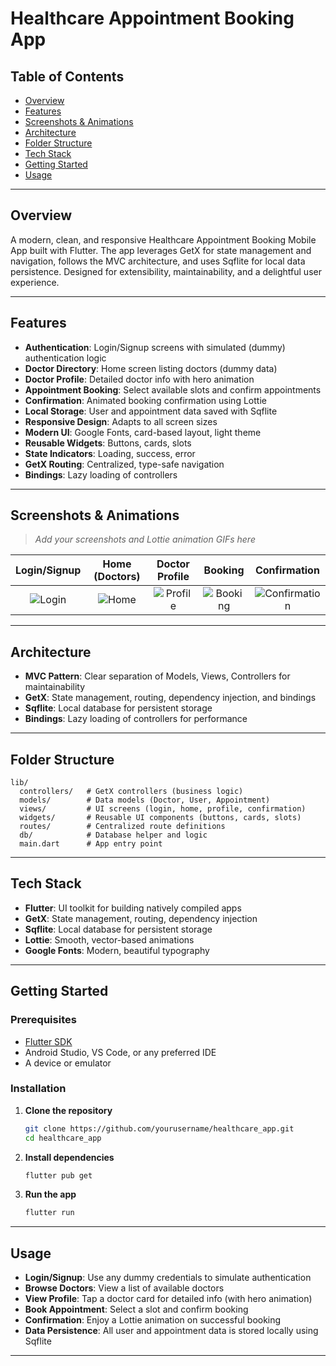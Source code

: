 # Healthcare Appointment Booking App

## Table of Contents
- [Overview](#overview)
- [Features](#features)
- [Screenshots & Animations](#screenshots--animations)
- [Architecture](#architecture)
- [Folder Structure](#folder-structure)
- [Tech Stack](#tech-stack)
- [Getting Started](#getting-started)
- [Usage](#usage)

---

## Overview

A modern, clean, and responsive Healthcare Appointment Booking Mobile App built with Flutter. The app leverages GetX for state management and navigation, follows the MVC architecture, and uses Sqflite for local data persistence. Designed for extensibility, maintainability, and a delightful user experience.

---

## Features

- **Authentication**: Login/Signup screens with simulated (dummy) authentication logic
- **Doctor Directory**: Home screen listing doctors (dummy data)
- **Doctor Profile**: Detailed doctor info with hero animation
- **Appointment Booking**: Select available slots and confirm appointments
- **Confirmation**: Animated booking confirmation using Lottie
- **Local Storage**: User and appointment data saved with Sqflite
- **Responsive Design**: Adapts to all screen sizes
- **Modern UI**: Google Fonts, card-based layout, light theme
- **Reusable Widgets**: Buttons, cards, slots
- **State Indicators**: Loading, success, error
- **GetX Routing**: Centralized, type-safe navigation
- **Bindings**: Lazy loading of controllers

---

## Screenshots & Animations

> _Add your screenshots and Lottie animation GIFs here_

| Login/Signup | Home (Doctors) | Doctor Profile | Booking | Confirmation |
|:------------:|:-------------:|:--------------:|:-------:|:------------:|
| ![Login](screenshots/login.png) | ![Home](screenshots/home.png) | ![Profile](screenshots/profile.png) | ![Booking](screenshots/booking.png) | ![Confirmation](screenshots/confirmation.gif) |

---

## Architecture

- **MVC Pattern**: Clear separation of Models, Views, Controllers for maintainability
- **GetX**: State management, routing, dependency injection, and bindings
- **Sqflite**: Local database for persistent storage
- **Bindings**: Lazy loading of controllers for performance

---

## Folder Structure

```
lib/
  controllers/   # GetX controllers (business logic)
  models/        # Data models (Doctor, User, Appointment)
  views/         # UI screens (login, home, profile, confirmation)
  widgets/       # Reusable UI components (buttons, cards, slots)
  routes/        # Centralized route definitions
  db/            # Database helper and logic
  main.dart      # App entry point
```

---

## Tech Stack

- **Flutter**: UI toolkit for building natively compiled apps
- **GetX**: State management, routing, dependency injection
- **Sqflite**: Local database for persistent storage
- **Lottie**: Smooth, vector-based animations
- **Google Fonts**: Modern, beautiful typography

---

## Getting Started

### Prerequisites
- [Flutter SDK](https://flutter.dev/docs/get-started/install)
- Android Studio, VS Code, or any preferred IDE
- A device or emulator

### Installation
1. **Clone the repository**
   ```bash
   git clone https://github.com/yourusername/healthcare_app.git
   cd healthcare_app
   ```
2. **Install dependencies**
   ```bash
   flutter pub get
   ```
3. **Run the app**
   ```bash
   flutter run
   ```

---

## Usage

- **Login/Signup**: Use any dummy credentials to simulate authentication
- **Browse Doctors**: View a list of available doctors
- **View Profile**: Tap a doctor card for detailed info (with hero animation)
- **Book Appointment**: Select a slot and confirm booking
- **Confirmation**: Enjoy a Lottie animation on successful booking
- **Data Persistence**: All user and appointment data is stored locally using Sqflite

---



